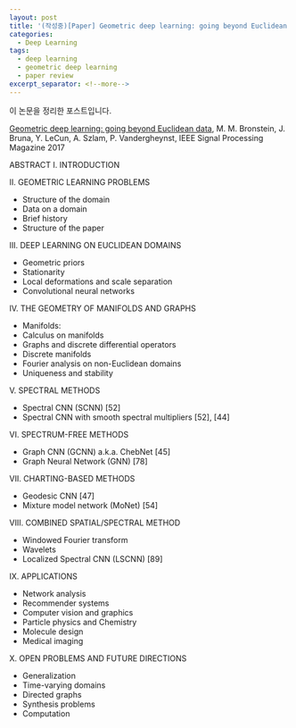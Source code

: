 ```yaml
---
layout: post
title: '(작성중)[Paper] Geometric deep learning: going beyond Euclidean data'
categories:
  - Deep Learning
tags:
  - deep learning
  - geometric deep learning
  - paper review
excerpt_separator: <!--more-->
---
```


이 논문을 정리한 포스트입니다.

[Geometric deep learning: going beyond Euclidean data](https://arxiv.org/pdf/1611.08097.pdf), M. M. Bronstein, J. Bruna, Y. LeCun, A. Szlam, P. Vandergheynst, IEEE Signal Processing Magazine 2017 
<!--more-->


ABSTRACT
I. INTRODUCTION

II. GEOMETRIC LEARNING PROBLEMS
* Structure of the domain
* Data on a domain
* Brief history
* Structure of the paper

III. DEEP LEARNING ON EUCLIDEAN DOMAINS
* Geometric priors
* Stationarity
* Local deformations and scale separation
* Convolutional neural networks

IV. THE GEOMETRY OF MANIFOLDS AND GRAPHS
* Manifolds:
* Calculus on manifolds
* Graphs and discrete differential operators
* Discrete manifolds
* Fourier analysis on non-Euclidean domains
* Uniqueness and stability

V. SPECTRAL METHODS
* Spectral CNN (SCNN) [52]
* Spectral CNN with smooth spectral multipliers [52], [44]

VI. SPECTRUM-FREE METHODS
* Graph CNN (GCNN) a.k.a. ChebNet [45]
* Graph Neural Network (GNN) [78]

VII. CHARTING-BASED METHODS
* Geodesic CNN [47]
* Mixture model network (MoNet) [54]

VIII. COMBINED SPATIAL/SPECTRAL METHOD
* Windowed Fourier transform
* Wavelets
* Localized Spectral CNN (LSCNN) [89]

IX. APPLICATIONS
* Network analysis
* Recommender systems
* Computer vision and graphics
* Particle physics and Chemistry
* Molecule design
* Medical imaging

X. OPEN PROBLEMS AND FUTURE DIRECTIONS
* Generalization
* Time-varying domains
* Directed graphs
* Synthesis problems
* Computation